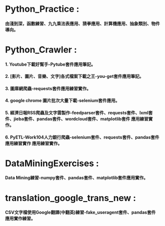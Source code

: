 # Python_Practice :
#### 由淺到深，函數練習、九九乘法表應用、猜拳應用、計算機應用、抽象類別、物件導向。

# Python_Crawler :
#### 1. Youtube下載好幫手-Pytube套件應用筆記。
#### 2. [影片、圖片、音樂、文字]各式檔案下載之王-you-get套件應用筆記。
#### 3. 圖庫網爬蟲-requests套件應用練習實作。
#### 4. google chrome 圖片批次大量下載-selenium套件應用。
#### 5. 經濟日報RSS爬蟲及文字雲製作-feedparser套件、requests套件、lxml套件、jieba套件、pandas套件、wordcloud套件、matplotlib套件 應用練習實作。
#### 6. PyETL-Work104人力銀行爬蟲-selenium套件、requests套件、pandas套件應用練習實作 應用練習實作。

# DataMiningExercises :
#### Data Mining練習-numpy套件、pandas套件、matplotlib套件應用實作。

# translation_google_trans_new :
#### CSV文字檔使用Google翻譯(中翻英)練習-fake_useragent套件、pandas套件應用實作練習。

